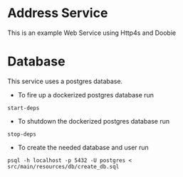 # Address Service

This is an example Web Service using Http4s and Doobie

# Database

This service uses a postgres database.
- To fire up a dockerized postgres database run
```
start-deps
```
- To shutdown the dockerized postgres database run
```
stop-deps
```

- To create the needed database and user run
```
psql -h localhost -p 5432 -U postgres < src/main/resources/db/create_db.sql
```